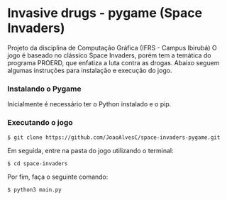 # Invasive drugs - pygame (Space Invaders)
Projeto da disciplina de Computação Gráfica (IFRS - Campus Ibirubá)
O jogo é baseado no clássico Space Invaders, porém tem a temática do programa PROERD, que enfatiza a luta contra as drogas.
Abaixo seguem algumas instruções para instalação e execução do jogo.

### Instalando o Pygame

Inicialmente é necessário ter o Python instalado e o pip. 


### Executando o jogo

```
$ git clone https://github.com/JoaoAlvesC/space-invaders-pygame.git
```

Em seguida, entre na pasta do jogo utilizando o terminal:

```
$ cd space-invaders
```

Por fim, faça o seguinte comando:

```
$ python3 main.py
